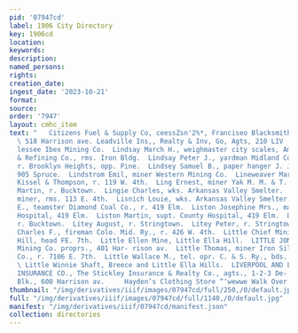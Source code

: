 ```yaml
---
pid: '07947cd'
label: 1906 City Directory
key: 1906cd
location: 
keywords: 
description: 
named_persons: 
rights: 
creation_date: 
ingest_date: '2023-10-21'
format: 
source: 
order: '7947'
layout: cmhc_item
text: "   Citizens Fuel & Supply Co, ceessZsn'2%*, Franciseo Blacksmith Coal  LIN
  \ 518 Harrison ave. Leadville Ins,, Realty & Inv, Go, Agts, 210 LIV  Lindsay L.,
  lessee Ibex Mining Co.  Lindsay March H., weighmaster city scales, American Smelting
  & Refining Co., rms. Iron Bldg.  Lindsay Peter J., yardman Midland Coal & Coke Co.,
  r. Brooklyn Heights, opp. Pine.  Lindsey Samuel B., paper hanger J. J. Quinn, r.
  905 Spruce.  Lindstrom Emil, miner Western Mining Co.  Lineweaver Martin L., barber
  Kissel & Thompson, r. 119 W. 4th.  Ling Ernest, miner Yak M. M. & T. Co.  Linge
  Martin, r. Bucktown.  Lingie Charles, wks. Arkansas Valley Smelter.  Link Ernst,
  miner, rms. 113 E. 4th.  Lisnich Louie, wks. Arkansas Valley Smelter.  Liston George
  E., teamster Diamond Coal Co., r. 419 Elm.  Liston Josephine Mrs., matron County
  Hospital, 419 Elm.  Liston Martin, supt. County Hospital, 419 Elm.  Litey Alexander,
  r. Bucktown.  Litey August, r. Stringtown.  Litey Peter, r. Stringtown.  Little
  Charles F., fireman Colo. Mid. Ry., r. 426 W. 4th.  Little Chief Mining Co., Fryer
  Hill, head FE. 7th.  Little Ellen Mine, Little Ella Hill.  LITTLE JONNY MINE, Ibex
  Mining Co. proprs., 401 Har- rison av.  Little Thomas, miner Iron Silver Mining
  Co., r. 7106 E. 7th.  Little Wallace M., tel. opr. C. & S. Ry., bds. 308 Ic. Gth.
  \ Little Winnie Shaft, Breece and Little Ella Hills.  LIVERPOOL AND LONDON AND GLOBE
  INSURANCE CO., The Stickley Insurance & Realty Co., agts., 1-2-3 De- Maineville
  Blk., 600 Harrison av.     Hayden’s Clothing Store “‘wewwe Walk Over Shoes "
thumbnail: "/img/derivatives/iiif/images/07947cd/full/250,/0/default.jpg"
full: "/img/derivatives/iiif/images/07947cd/full/1140,/0/default.jpg"
manifest: "/img/derivatives/iiif/07947cd/manifest.json"
collection: directories
---
```

